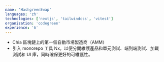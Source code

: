 ```yaml
---
name: 'HashgreenSwap'
languages: 'zh'
technologies: ['nextjs', 'tailwindcss', 'vitest']
organization: 'codegreen'
experience: '6'
---
```


- Chia 區塊鏈上的第一個自動市場製造商（AMM）
- 引入 monorepo 工具 Nx，以便分開維護產品和單元測試、端到端測試、加載測試和 UI 庫，同時確保更好的可維護性。
